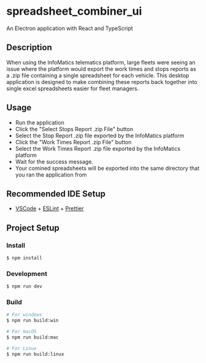# spreadsheet_combiner_ui

An Electron application with React and TypeScript

## Description

When using the InfoMatics telematics platform, large fleets were seeing an issue where the platform would export the work times and stops reports as a .zip file containing a single spreadsheet for 
each vehicle. This desktop application is designed to make combining these reports back together into single excel spreadsheets easier for fleet managers. 

## Usage 

- Run the application
- Click the "Select Stops Report .zip File" button
- Select the Stop Report .zip file exported by the InfoMatics platform
- Click the "Work Times Report .zip File" button
- Select the Work Times Report .zip file exported by the InfoMatics platform
- Wait for the success message.
- Your comined spreadsheets will be exported into the same directory that you ran the application from

## Recommended IDE Setup

- [VSCode](https://code.visualstudio.com/) + [ESLint](https://marketplace.visualstudio.com/items?itemName=dbaeumer.vscode-eslint) + [Prettier](https://marketplace.visualstudio.com/items?itemName=esbenp.prettier-vscode)

## Project Setup

### Install

```bash
$ npm install
```

### Development

```bash
$ npm run dev
```

### Build

```bash
# For windows
$ npm run build:win

# For macOS
$ npm run build:mac

# For Linux
$ npm run build:linux
```
